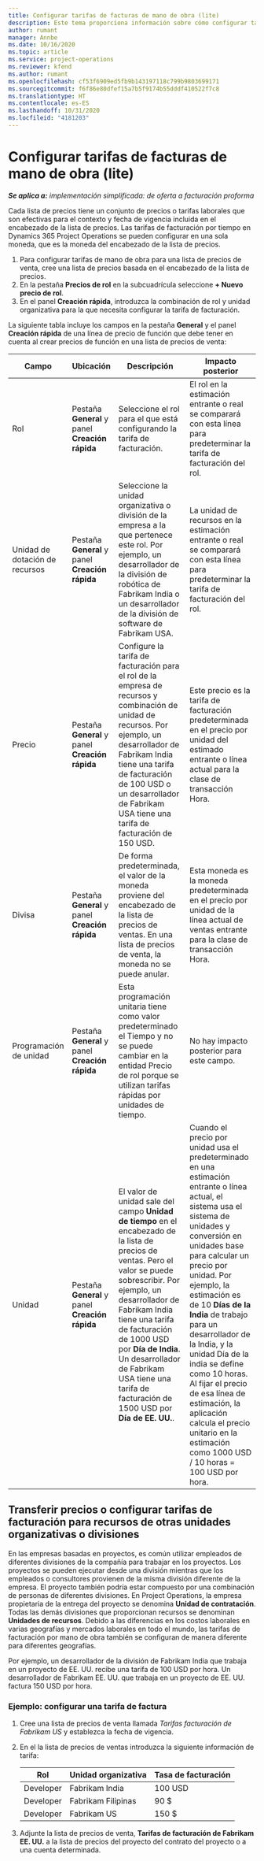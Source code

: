 ```yaml
---
title: Configurar tarifas de facturas de mano de obra (lite)
description: Este tema proporciona información sobre cómo configurar tarifas de facturación de la mano de obra en Project Operations.
author: rumant
manager: Annbe
ms.date: 10/16/2020
ms.topic: article
ms.service: project-operations
ms.reviewer: kfend
ms.author: rumant
ms.openlocfilehash: cf53f6909ed5fb9b143197118c799b9803699171
ms.sourcegitcommit: f6f86e80dfef15a7b5f9174b55dddf410522f7c8
ms.translationtype: HT
ms.contentlocale: es-ES
ms.lasthandoff: 10/31/2020
ms.locfileid: "4181203"
---
```

# <a name="set-up-labor-bill-rates---lite"></a>Configurar tarifas de facturas de mano de obra (lite)

_**Se aplica a:** implementación simplificada: de oferta a facturación proforma_

Cada lista de precios tiene un conjunto de precios o tarifas laborales que son efectivas para el contexto y fecha de vigencia incluida en el encabezado de la lista de precios. Las tarifas de facturación por tiempo en Dynamics 365 Project Operations se pueden configurar en una sola moneda, que es la moneda del encabezado de la lista de precios.

1. Para configurar tarifas de mano de obra para una lista de precios de venta, cree una lista de precios basada en el encabezado de la lista de precios. 
2. En la pestaña **Precios de rol** en la subcuadrícula seleccione **+ Nuevo precio de rol**. 
3. En el panel **Creación rápida**, introduzca la combinación de rol y unidad organizativa para la que necesita configurar la tarifa de facturación.

  La siguiente tabla incluye los campos en la pestaña **General** y el panel **Creación rápida** de una línea de precio de función que debe tener en cuenta al crear precios de función en una lista de precios de venta:

  | Campo | Ubicación | Descripción | Impacto posterior |
  | --- | --- | --- | --- |
  | Rol | Pestaña **General** y panel **Creación rápida** | Seleccione el rol para el que está configurando la tarifa de facturación. | El rol en la estimación entrante o real se comparará con esta línea para predeterminar la tarifa de facturación del rol. |
  | Unidad de dotación de recursos | Pestaña **General** y panel **Creación rápida** | Seleccione la unidad organizativa o división de la empresa a la que pertenece este rol. Por ejemplo, un desarrollador de la división de robótica de Fabrikam India o un desarrollador de la división de software de Fabrikam USA. | La unidad de recursos en la estimación entrante o real se comparará con esta línea para predeterminar la tarifa de facturación del rol. |
  | Precio | Pestaña **General** y panel **Creación rápida** | Configure la tarifa de facturación para el rol de la empresa de recursos y combinación de unidad de recursos. Por ejemplo, un desarrollador de Fabrikam India tiene una tarifa de facturación de 100 USD o un desarrollador de Fabrikam USA tiene una tarifa de facturación de 150 USD. | Este precio es la tarifa de facturación predeterminada en el precio por unidad del estimado entrante o línea actual para la clase de transacción Hora. |
  | Divisa | Pestaña **General** y panel **Creación rápida**| De forma predeterminada, el valor de la moneda proviene del encabezado de la lista de precios de ventas. En una lista de precios de venta, la moneda no se puede anular. | Esta moneda es la moneda predeterminada en el precio por unidad de la línea actual de ventas entrante para la clase de transacción Hora. |
  | Programación de unidad | Pestaña **General** y panel **Creación rápida** | Esta programación unitaria tiene como valor predeterminado el Tiempo y no se puede cambiar en la entidad Precio de rol porque se utilizan tarifas rápidas por unidades de tiempo. | No hay impacto posterior para este campo. |
  | Unidad | Pestaña **General** y panel **Creación rápida** | El valor de unidad sale del campo **Unidad de tiempo** en el encabezado de la lista de precios de ventas. Pero el valor se puede sobrescribir. Por ejemplo, un desarrollador de Fabrikam India tiene una tarifa de facturación de 1000 USD por **Día de India**. Un desarrollador de Fabrikam USA tiene una tarifa de facturación de 1500 USD por **Día de EE. UU.**. | Cuando el precio por unidad usa el predeterminado en una estimación entrante o línea actual, el sistema usa el sistema de unidades y conversión en unidades base para calcular un precio por unidad. Por ejemplo, la estimación es de 10 **Días de la India** de trabajo para un desarrollador de la India, y la unidad Día de la india se define como 10 horas. Al fijar el precio de esa línea de estimación, la aplicación calcula el precio unitario en la estimación como 1000 USD / 10 horas = 100 USD por hora. |


## <a name="transfer-pricing-or-set-up-bill-rates-for-resources-from-other-organizational-units-or-divisions"></a>Transferir precios o configurar tarifas de facturación para recursos de otras unidades organizativas o divisiones 

En las empresas basadas en proyectos, es común utilizar empleados de diferentes divisiones de la compañía para trabajar en los proyectos. Los proyectos se pueden ejecutar desde una división mientras que los empleados o consultores provienen de la misma división diferente de la empresa. El proyecto también podría estar compuesto por una combinación de personas de diferentes divisiones. En Project Operations, la empresa propietaria de la entrega del proyecto se denomina **Unidad de contratación**. Todas las demás divisiones que proporcionan recursos se denominan **Unidades de recursos**. Debido a las diferencias en los costos laborales en varias geografías y mercados laborales en todo el mundo, las tarifas de facturación por mano de obra también se configuran de manera diferente para diferentes geografías.

Por ejemplo, un desarrollador de la división de Fabrikam India que trabaja en un proyecto de EE. UU. recibe una tarifa de 100 USD por hora. Un desarrollador de Fabrikam EE. UU. que trabaja en un proyecto de EE. UU. factura 150 USD por hora.

### <a name="example-set-up-a-bill-rate"></a>Ejemplo: configurar una tarifa de factura

1. Cree una lista de precios de venta llamada *Tarifas facturación de Fabrikam US* y establezca la fecha de vigencia.
2. En el la lista de precios de ventas introduzca la siguiente información de tarifa:

    | Rol | Unidad organizativa | Tasa de facturación |
    | --- | --- | --- |
    | Developer | Fabrikam India | 100 USD |
    | Developer | Fabrikam Filipinas | 90 $ |
    | Developer | Fabrikam US | 150 $ |

3. Adjunte la lista de precios de venta, **Tarifas de facturación de Fabrikam EE. UU.** a la lista de precios del proyecto del contrato del proyecto o a una cuenta determinada.
